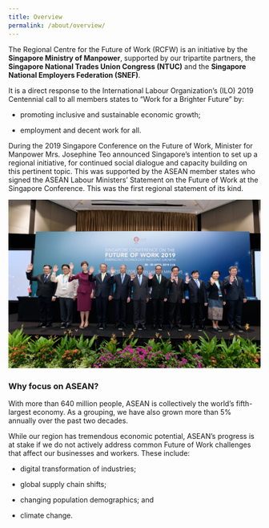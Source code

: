 ```yaml
---
title: Overview
permalink: /about/overview/
---
```


The Regional Centre for the Future of Work (RCFW) is an initiative by the **Singapore Ministry of Manpower**, supported by our tripartite partners, the **Singapore National Trades Union Congress (NTUC)** and the **Singapore National Employers Federation (SNEF)**.

It is a direct response to the International Labour Organization’s (ILO) 2019 Centennial call to all members states to “Work for a Brighter Future” by:

- promoting inclusive and sustainable economic growth;

- employment and decent work for all.

During the 2019 Singapore Conference on the Future of Work, Minister for Manpower Mrs. Josephine Teo announced Singapore’s intention to set up a regional initiative, for continued social dialogue and capacity building on this pertinent topic. This was supported by the ASEAN member states who signed the ASEAN Labour Ministers’ Statement on the Future of Work at the Singapore Conference. This was the first regional statement of its kind.

![just like links, you can include titles which appear when hovered](/images/FoW-Conference-ALM.jpeg "ASEAN Labour Ministers signed the Joint Statement on the Future of Work at the 2019 Singapore Conference on the Future of Work")

### Why focus on ASEAN?

With more than 640 million people, ASEAN is collectively the world’s fifth-largest economy. As a grouping, we have also grown more than 5% annually over the past two decades.

While our region has tremendous economic potential, ASEAN’s progress is at stake if we do not actively address common Future of Work challenges that affect our businesses and workers. These include:

- digital transformation of industries;

 - global supply chain shifts;

- changing population demographics; and

- climate change.
